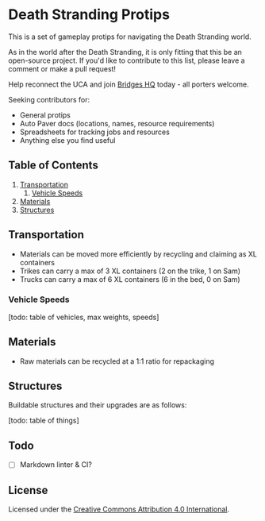 # Death Stranding Protips

This is a set of gameplay protips for navigating the Death Stranding world.

As in the world after the Death Stranding, it is only fitting that this be an open-source project. If you'd like to contribute to this list, please leave a comment or make a pull request!

Help reconnect the UCA and join [Bridges HQ](https://github.com/Bridges-HQ) today - all porters welcome.

Seeking contributors for:

- General protips
- Auto Paver docs (locations, names, resource requirements)
- Spreadsheets for tracking jobs and resources
- Anything else you find useful

## Table of Contents

1. [Transportation](#transportation)
    1. [Vehicle Speeds](#vehicle-speeds)
1. [Materials](#materials)
1. [Structures](#structures)


## Transportation

- Materials can be moved more efficiently by recycling and claiming as XL containers
- Trikes can carry a max of 3 XL containers (2 on the trike, 1 on Sam)
- Trucks can carry a max of 6 XL containers (6 in the bed, 0 on Sam)


### Vehicle Speeds

[todo: table of vehicles, max weights, speeds]


## Materials

- Raw materials can be recycled at a 1:1 ratio for repackaging


## Structures

Buildable structures and their upgrades are as follows:

[todo: table of things]


## Todo

- [ ] Markdown linter & CI?



## License

Licensed under the [Creative Commons Attribution 4.0 International](./LICENSE).
